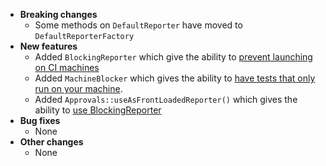 * **Breaking changes**
    * Some methods on `DefaultReporter` have moved to `DefaultReporterFactory`
* **New features**
    * Added `BlockingReporter` which give the ability to [prevent launching on CI machines](https://github.com/approvals/ApprovalTests.cpp/blob/master/doc/Features.md#blocking-reporter) 
    * Added `MachineBlocker` which gives the ability to [have tests that only run on your machine](https://github.com/approvals/ApprovalTests.cpp/blob/master/doc/Features.md#machine-blockers).
    * Added `Approvals::useAsFrontLoadedReporter()` which gives the ability to [use BlockingReporter](https://github.com/approvals/ApprovalTests.cpp/blob/master/doc/Features.md#front-loaded-reporters)
* **Bug fixes**
    * None  
* **Other changes**
    * None
